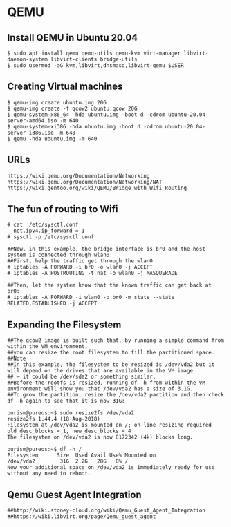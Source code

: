 QEMU
====

## Install QEMU in Ubuntu 20.04

    $ sudo apt install qemu qemu-utils qemu-kvm virt-manager libvirt-daemon-system libvirt-clients bridge-utils
    $ sudo usermod -aG kvm,libvirt,dnsmasq,libvirt-qemu $USER

## Creating Virtual machines

    $ qemu-img create ubuntu.img 20G
    $ qemu-img create -f qcow2 ubuntu.qcow 20G
    $ qemu-system-x86_64 -hda ubuntu.img -boot d -cdrom ubuntu-20.04-server-amd64.iso -m 640
    $ qemu-system-xi386 -hda ubuntu.img -boot d -cdrom ubuntu-20.04-server-i386.iso -m 640
    $ qemu -hda ubuntu.img -m 640

## URLs

    https://wiki.qemu.org/Documentation/Networking
    https://wiki.qemu.org/Documentation/Networking/NAT
    https://wiki.gentoo.org/wiki/QEMU/Bridge_with_Wifi_Routing

## The fun of routing to Wifi

    # cat  /etc/sysctl.conf
      net.ipv4.ip_forward = 1
    # sysctl -p /etc/sysctl.conf

    ##Now, in this example, the bridge interface is br0 and the host system is connected through wlan0.
    ##First, help the traffic get through the wlan0
    # iptables -A FORWARD -i br0 -o wlan0 -j ACCEPT
    # iptables -A POSTROUTING -t nat -o wlan0 -j MASQUERADE

    ##Then, let the system know that the known traffic can get back at br0:
    # iptables -A FORWARD -i wlan0 -o br0 -m state --state RELATED,ESTABLISHED -j ACCEPT

## Expanding the Filesystem

    ##The qcow2 image is built such that, by running a simple command from within the VM environment,
    ##you can resize the root filesystem to fill the partitioned space.
    ##Note
    ##In this example, the filesystem to be resized is /dev/vda2 but it will depend on the drives that are available in the VM image
    ## – it could be /dev/sda2 or something similar.
    ##Before the rootfs is resized, running df -h from within the VM environment will show you that /dev/vda2 has a size of 3.1G.
    ##To grow the partition, resize the /dev/vda2 partition and then check df -h again to see that it is now 31G:

    purism@pureos:~$ sudo resize2fs /dev/vda2
    resize2fs 1.44.4 (18-Aug-2018)
    Filesystem at /dev/vda2 is mounted on /; on-line resizing required
    old_desc_blocks = 1, new_desc_blocks = 4
    The filesystem on /dev/vda2 is now 8172342 (4k) blocks long.

    purism@pureos:~$ df -h /
    Filesystem      Size  Used Avail Use% Mounted on
    /dev/vda2        31G  2.2G   28G   8% /
    Now your additional space on /dev/vda2 is immediately ready for use without any need to reboot.

## Qemu Guest Agent Integration

    ##http://wiki.stoney-cloud.org/wiki/Qemu_Guest_Agent_Integration
    ##https://wiki.libvirt.org/page/Qemu_guest_agent
